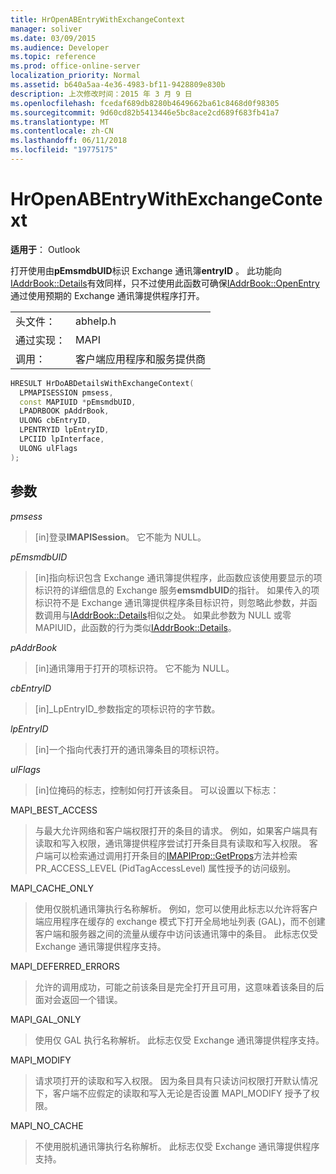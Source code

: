 ```yaml
---
title: HrOpenABEntryWithExchangeContext
manager: soliver
ms.date: 03/09/2015
ms.audience: Developer
ms.topic: reference
ms.prod: office-online-server
localization_priority: Normal
ms.assetid: b640a5aa-4e36-4983-bf11-9428809e830b
description: 上次修改时间：2015 年 3 月 9 日
ms.openlocfilehash: fcedaf689db8280b4649662ba61c8468d0f98305
ms.sourcegitcommit: 9d60cd82b5413446e5bc8ace2cd689f683fb41a7
ms.translationtype: MT
ms.contentlocale: zh-CN
ms.lasthandoff: 06/11/2018
ms.locfileid: "19775175"
---
```

# <a name="hropenabentrywithexchangecontext"></a>HrOpenABEntryWithExchangeContext

  
  
**适用于**： Outlook 
  
打开使用由**pEmsmdbUID**标识 Exchange 通讯簿**entryID** 。 此功能向[IAddrBook::Details](iaddrbook-details.md)有效同样，只不过使用此函数可确保[IAddrBook::OpenEntry](iaddrbook-openentry.md)通过使用预期的 Exchange 通讯簿提供程序打开。 
  
|||
|:-----|:-----|
|头文件：  <br/> |abhelp.h  <br/> |
|通过实现：  <br/> |MAPI  <br/> |
|调用：  <br/> |客户端应用程序和服务提供商  <br/> |
   
```cpp
HRESULT HrDoABDetailsWithExchangeContext(
  LPMAPISESSION pmsess,
  const MAPIUID *pEmsmdbUID,
  LPADRBOOK pAddrBook,
  ULONG cbEntryID,
  LPENTRYID lpEntryID,
  LPCIID lpInterface,
  ULONG ulFlags
);
```

## <a name="parameters"></a>参数

 _pmsess_
  
> [in]登录**IMAPISession**。 它不能为 NULL。
    
 _pEmsmdbUID_
  
> [in]指向标识包含 Exchange 通讯簿提供程序，此函数应该使用要显示的项标识符的详细信息的 Exchange 服务**emsmdbUID**的指针。 如果传入的项标识符不是 Exchange 通讯簿提供程序条目标识符，则忽略此参数，并函数调用与[IAddrBook::Details](iaddrbook-details.md)相似之处。 如果此参数为 NULL 或零 MAPIUID，此函数的行为类似[IAddrBook::Details](iaddrbook-details.md)。
    
 _pAddrBook_
  
> [in]通讯簿用于打开的项标识符。 它不能为 NULL。
    
 _cbEntryID_
  
> [in]_LpEntryID_参数指定的项标识符的字节数。 
    
 _lpEntryID_
  
>  [in]一个指向代表打开的通讯簿条目的项标识符。 
    
 _ulFlags_
  
> [in]位掩码的标志，控制如何打开该条目。 可以设置以下标志：
    
MAPI_BEST_ACCESS
  
> 与最大允许网络和客户端权限打开的条目的请求。 例如，如果客户端具有读取和写入权限，通讯簿提供程序尝试打开条目具有读取和写入权限。 客户端可以检索通过调用打开条目的[IMAPIProp::GetProps](imapiprop-getprops.md)方法并检索 PR_ACCESS_LEVEL (PidTagAccessLevel) 属性授予的访问级别。 
    
MAPI_CACHE_ONLY
  
> 使用仅脱机通讯簿执行名称解析。 例如，您可以使用此标志以允许将客户端应用程序在缓存的 exchange 模式下打开全局地址列表 (GAL)，而不创建客户端和服务器之间的流量从缓存中访问该通讯簿中的条目。 此标志仅受 Exchange 通讯簿提供程序支持。
    
MAPI_DEFERRED_ERRORS
  
> 允许的调用成功，可能之前该条目是完全打开且可用，这意味着该条目的后面对会返回一个错误。
    
MAPI_GAL_ONLY
  
> 使用仅 GAL 执行名称解析。 此标志仅受 Exchange 通讯簿提供程序支持。
    
MAPI_MODIFY
  
> 请求项打开的读取和写入权限。 因为条目具有只读访问权限打开默认情况下，客户端不应假定的读取和写入无论是否设置 MAPI_MODIFY 授予了权限。
    
MAPI_NO_CACHE
  
> 不使用脱机通讯簿执行名称解析。 此标志仅受 Exchange 通讯簿提供程序支持。
    

